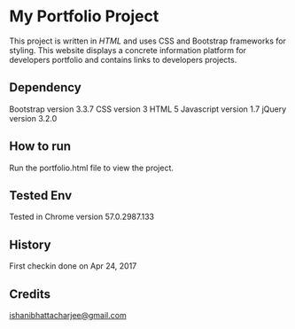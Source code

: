 # My Portfolio Project

This project is written in _HTML_ and uses CSS and Bootstrap frameworks for styling. This website displays a concrete information platform for developers portfolio and contains links to developers projects.


## Dependency

Bootstrap version 3.3.7
CSS version 3
HTML 5
Javascript version 1.7
jQuery version 3.2.0

## How to run

Run the portfolio.html file to view the project.

## Tested Env

Tested in Chrome version 57.0.2987.133

## History

First checkin done on Apr 24, 2017

## Credits

ishanibhattacharjee@gmail.com